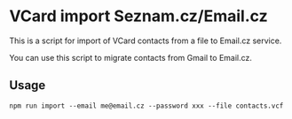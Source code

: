 # VCard import Seznam.cz/Email.cz

This is a script for import of VCard contacts from a file to Email.cz service.

You can use this script to migrate contacts from Gmail to Email.cz.


## Usage
```
npm run import --email me@email.cz --password xxx --file contacts.vcf
```
